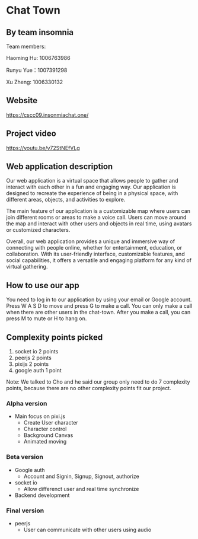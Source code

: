 # Chat Town

## By team insomnia

Team members:

Haoming Hu: 1006763986

Runyu Yue：1007391298

Xu Zheng: 1006330132

## Website

https://cscc09.insonmiachat.one/

## Project video

https://youtu.be/v72StNEfVLg

## Web application description

Our web application is a virtual space that allows people to gather and interact with each other in a fun and engaging way. Our application is designed to recreate the experience of being in a physical space, with different areas, objects, and activities to explore.

The main feature of our application is a customizable map where users can join different rooms or areas to make a voice call. Users can move around the map and interact with other users and objects in real time, using avatars or customized characters.

Overall, our web application provides a unique and immersive way of connecting with people online, whether for entertainment, education, or collaboration. With its user-friendly interface, customizable features, and social capabilities, it offers a versatile and engaging platform for any kind of virtual gathering.

## How to use our app

You need to log in to our application by using your email or Google account. Press W A S D to move and press G to make a call. You can only make a call when there are other users in the chat-town. After you make a call, you can press M to mute or H to hang on.

## Complexity points picked

1. socket io 2 points
2. peerjs 2 points
3. pixijs 2 points
4. google auth 1 point

Note: We talked to Cho and he said our group only need to do 7 complexity points, because there are no other complexity points fit our project.

### Alpha version

- Main focus on pixi.js
  - Create User character
  - Character control
  - Background Canvas
  - Animated moving

### Beta version

- Google auth
  - Account and Signin, Signup, Signout, authorize
- socket io
  - Allow differenct user and real time synchronize
- Backend development

### Final version

- peerjs
  - User can communicate with other users using audio
